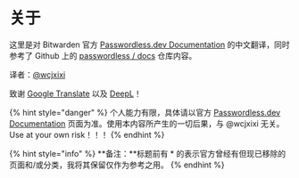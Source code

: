 # 关于

这里是对 Bitwarden 官方 [Passwordless.dev Documentation](https://docs.passwordless.dev/) 的中文翻译，同时参考了 Github 上的 [passwordless / docs](https://github.com/passwordless/docs) 仓库内容。

译者：[@wcjxixi](mailto:wcjxixi@gmail.com)

致谢 [Google Translate](https://translate.google.com/) 以及 [DeepL](https://www.deepl.com/)！

{% hint style="danger" %}
个人能力有限，具体请以官方 [Passwordless.dev Documentation](https://docs.passwordless.dev/) 页面为准。使用本内容所产生的一切后果，与 @wcjxixi 无关。Use at your own risk！！！
{% endhint %}

{% hint style="info" %}
**备注：**标题前有 \* 的表示官方曾经有但现已移除的页面和/或分类，我将其保留仅作为参考之用。
{% endhint %}
